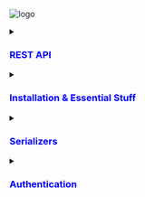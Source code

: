 ![logo](https://soshace.com/wp-content/uploads/2021/01/879-png-3.png)        

<details> 
<summary><h3 style="color: blue;">REST API</h3></summary> 
 
 REST API is  Representational State Transfer Application Programming Interface

 # REST API Have 4 points
  - End point ( last point from the base ulr where an API or service can be accessed)
  - Method ( POST, PUT/PATCH, GET, DELETE)
    
     - POST : POST for creating data --- C
     - PUT : PUT for updating data  --- U
     - GET : GET for retrieving data  --- R
     - DELETE : DELETE for deleting data --- D
       
     <p>Together these four operations make up the basic operations of storage management known as CRUD</p>   
  - Headers
        <p>headers provide additional information about the request or the response.</p>
        
     - Status Code:
        | Status      | Description     |
        | :--------   | :---------------|
        | 200         | ok              |
        | 404         | Page not Found  |
        | 505         | Server Error    |

          
    
    
  - Data
     <p>Which Data we wil send frontend to BackEnd</p>
  

</details>

<details>
<summary><h3 style="color: blue;">Installation & Essential Stuff </h3></summary>

  
## Run 

 - Install Django  REST Framework

```bash
pip install djangorestframework
```
 - Markdown support for the browsable API.
   
```bash
pip install markdown       
```
 - Filtering support
   
```bash
pip install django-filter  
```


 - Go to Settings.py and register the app

```bash
 INSTALLED_APPS = [
    ...
    'rest_framework',
]
```
- Then Create A App 

```bash
django-admin startapp Myapp
```

- register the app
    - It is mandatory to register the app after create App every time 

```bash
 INSTALLED_APPS = [
    ...
    'Myapp',
]
```

- Then Create A Model
  
```bash
from django.db import models

class Service(models.Model):
    name = models.CharField(max_length =30)
    description =models.TextField()
    image = models.ImageField(upload_to='service/images/') 

    def __str__(self) -> str:
        return self.name
```
After Creating a Model Every time we have  makemigrations and migrate and register it in Admin panel  

</details>
<details>
<summary><h3 style="color: blue;">Serializers</h3></summary>

 - Model Data ------Serialization---> JSON
     - JSON -> JavaScript Object Notation
<p>Serializers are used to convert complex data types, such as Django model instances, into Python data types that can be easily rendered into JSON, XML, or other content types.</p>


![serializer](serialzer.webp)


 ## Model Serializer
 
   - we can work with multiple method (GET,POST,PUT/PATCH,DELETE) via ModelSerializer
       - PUT : We can update whole model via put method
       - PATCH : Slide change .

```bash
from rest_framework import serializers
from . import models 

class AppointmentSerializer(serializers.ModelSerializer):
#    patient = serializers.StringRelatedField(many=False)
   class Meta:
        model = models.Appointment
        fields = '__all__'
```

## Views for ModelViewSet

```bash
from django.shortcuts import render
from . import models , serializers
from rest_framework import viewsets

class AppointmentViewSet(viewsets.ModelViewSet):
    queryset = models.Appointment.objects.all()
    serializer_class = serializers.AppointmentSerializer
```

#### Custom Query set in Views.py
```bash
from django.shortcuts import render
from . import models , serializers
from rest_framework import viewsets

class AppointmentViewSet(viewsets.ModelViewSet):
    queryset = models.Appointment.objects.all()
    serializer_class = serializers.AppointmentSerializer

    def get_queryset(self):
        queryset = super().get_queryset() # Sob gula query nilam 6 no line thake 
        patient_id = self.request.query_params.get("patient_id")

        if patient_id:
            queryset = queryset.filter(patient_id=patient_id)
        return queryset
    
    def get_queryset(self):
        queryset = super().get_queryset() # Sob gula query nilam 6 no line thake 
        doctor_id = self.request.query_params.get("doctor_id")

        if doctor_id:
            queryset = queryset.filter(doctor_id=doctor_id)
        return queryset
```

## Urls.py
```bash
from django.urls import path, include
from rest_framework.routers import DefaultRouter
from .views import AppointmentViewSet
router = DefaultRouter() # Our Router
router.register(r'list', AppointmentViewSet) # Antenna Of Router
urlpatterns = [
    path('',include(router.urls))

]
```
#### Handle mupltiple urls for an App
```bash
from django.urls import path, include
from rest_framework.routers import DefaultRouter
from . import views
router = DefaultRouter() # Our Router
router.register(r'list', views.DoctorViewSet) # Antenna Of Router
router.register(r'designation', views.DesignationViewSet)
router.register(r'specialization', views.SpecializationViewSet)
router.register(r'availableTime', views.AvailableTimeViewSet)
router.register(r'review', views.ReviewViewSet)
urlpatterns = [
    path('',include(router.urls))

]
```

</details>

<details>
<summary><h3 style="color: blue;">Authentication</h3></summary>
  <details>
      <summary><h4 style="color: blue;">Registration</h4></summary>
   
  #### Task For Registration Serializer  : 
         
 1. Import User from django contrib auth models
 2. Make a class for registraion and inharit ModelSerializer from serializers
 3. Make a Meta class - (The Meta class is a conventional name for a class inside another 
             class that is used to hold metadata or configuration options.)
 4. In Meta Class we will Work with User models and take the field that we need . In User 
          modele there is no field for confirm Password that the reason we have to build it vai 
          serializers.CharFirld
 5. We have to save the info to database that why we have call the save funtion . Grap all the value from the field vai validated_data insted of cleaned_data in form class we use validated_data for  serializer
 6. Now we have to compaire the password and Confirm Password is they equal or not . if not then raise the error
 7. we have to filter the email and have to ensure that this is not exists in our database
 8. Then  We have to update the User and set the pass and by delault the creating account will be is_active false we set it trure via email and finally seve the acount and retun account

    #### Code :

```bash
from rest_framework import serializers
from django.contrib.auth.models import User


class RegistrationSerializer(serializers.ModelSerializer):
    confirm_password = serializers.CharField(required = True)
    class Meta:
        model = User
        fields = ['username','first_name','last_name','email','password','confirm_password']

    def save(self):
        username = self.validated_data['username']
        first_name = self.validated_data['first_name']
        last_name = self.validated_data['last_name']
        password = self.validated_data['password']
        password2 = self.validated_data['confirm_password']
        email = self.validated_data['email']

        if password!=password2:
            raise serializers.ValidationError({"error":"Password Does not Match "})
        if User.objects.filter(email=email).exists():
            raise serializers.ValidationError({"error":"Email Already Exist  "})
        
        account = User(username= username,email=email,first_name=first_name,last_name=last_name)
        print(account)
        account.set_password(password)
        account.is_active= False
        account.save()
        return account
```
   <h3> Views </h3>
        
   #### Task For Registration View   :  
     
  1. We will use  APIView for our Registration view class Just because we will play with Post reques not any kind of request . We also can use ModelviewSet for simplicity we will use APIview
  2. Then we need the Serilizer calss there we will inharit all the field from serializer
  3. We are paly with Post so we need to implement post function
  4. we need to to grap all the data from serializer calas via data.request and store it Serializer variable
  5. if siralizer Variable is currect all info for post request then we have to save the siralizer in data base and we will store it another variable that can be user
  6. We will genarate Token an Uid and make a confirmation mail via token and uid64 after endpoint we will use it active/{uid}/{token}
  7. Then we will work with sending email the is prity simple . we need to crate a app via 2 step vaifications and get the password for email and set it in .evn we need email body ,email that get the value from EmailMultiAlternatives function and this function take 3 parameter and attach alternative and finally send the email to activate the account
  8. if all is ok and send a ok response and if error then send and error Respose

  #### Code :

```bash
from .serializers import RegistrationSerializer
from rest_framework.views import APIView
from rest_framework.response import Response
from django.contrib.auth.tokens import default_token_generator
from django.utils.http import urlsafe_base64_encode,urlsafe_base64_decode
from django.utils.encoding import force_bytes
from django.contrib.auth.models import User
from django.contrib.auth import authenticate,login,logout
from rest_framework.authtoken.models import Token
# For sending Email

from django.core.mail import EmailMultiAlternatives
from django.template.loader import render_to_string


class UserRegistrationApiView(APIView):
    serializer_class  = RegistrationSerializer
    

    def post(self,request):
        serializer = self.serializer_class(data=request.data)

        if serializer.is_valid():
            user = serializer.save()
            print(user)
            token = default_token_generator.make_token(user)

            print('Token: ' ,token)
            uid = urlsafe_base64_encode(force_bytes(user.pk))
            print("Uid : ", uid)
            confirm_link = f"http://127.0.0.1:8000/patient/active/{uid}/{token}"
            email_subject = "Confirm Your Email"
            email_body = render_to_string('confirmEmail.html',{"ConfirmLink" : confirm_link})
            email = EmailMultiAlternatives(email_subject,'',to=[user.email])
            email.attach_alternative(email_body,'text/html')
            email.send()
            return Response('Check Your Mail for Confirmation')
      
        return Response(serializer.errors)
```
 
#### All urls for Auth urls

```bash
from django.urls import path, include
from rest_framework.routers import DefaultRouter
from .views import PatientViewSet,UserRegistrationApiView,activate,UserLoginApiView,UserLogoutApiView
router = DefaultRouter() # Our Router
router.register(r'list', PatientViewSet) # Antenna Of Router

urlpatterns = [
    path('',include(router.urls)),
    path('register/',UserRegistrationApiView.as_view(),name='register'),
    path('login/',UserLoginApiView.as_view(),name='login'),
    path('logout/',UserLogoutApiView.as_view(),name='logout'),
    path('active/<uid64>/<token>',activate,name='activate')

]
```
  

   </details>
 
  

</details>

